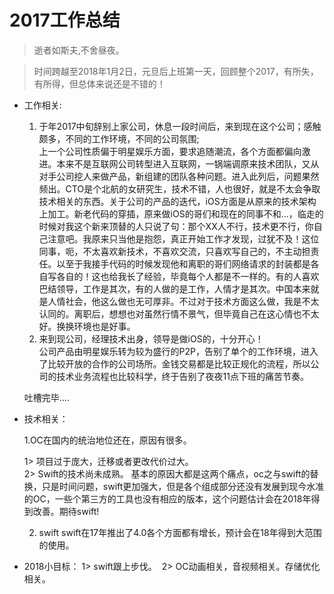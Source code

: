 # 2017工作总结
> 逝者如斯夫,不舍昼夜。

> 时间跨越至2018年1月2日，元旦后上班第一天，回顾整个2017，有所失，有所得，但总体来说还是不错的！

- 工作相关:
  
  1. 于年2017中旬辞别上家公司，休息一段时间后，来到现在这个公司；感触颇多，不同的工作环境，不同的公司氛围;  
     上一个公司性质偏于明星娱乐方面，要求追随潮流，各个方面都偏向激进。本来不是互联网公司转型进入互联网，一锅端调原来技术团队，又从对手公司挖人来做产品，新组建的团队各种问题。进入此列后，问题果然频出。CTO是个北航的女研究生，技术不错，人也很好，就是不太会争取技术相关的东西。关于公司的产品的迭代，iOS方面是从原来的技术架构上加工。新老代码的穿插，原来做iOS的哥们和现在的同事不和...，临走的时候对我这个新来顶替的人只说了句：那个XX人不行，技术更不行，你自己注意吧。我原来只当他是抱怨，真正开始工作才发现，过犹不及！这位同事，呃，不太喜欢新技术，不喜欢交流，只喜欢写自己的，不主动担责任。以至于我接手代码的时候发现他和离职的哥们网络请求的封装都是各自写各自的！这也给我长了经验，毕竟每个人都是不一样的。有的人喜欢巴结领导，工作是其次，有的人做的是工作，人情才是其次。中国本来就是人情社会，他这么做也无可厚非。不过对于技术方面这么做，我是不太认同的。离职后，想想也对虽然行情不景气，但毕竟自己在这心情也不太好。换换环境也是好事。  
  2. 来到现公司，经理技术出身，领导是做iOS的，十分开心！   
     公司产品由明星娱乐转为较为盛行的P2P，告别了单个的工作环境，进入了比较开放的合作的公司场所。金钱交易都是比较正规化的流程，所以公司的技术业务流程也比较科学，终于告别了夜夜11点下班的痛苦节奏。
  
  吐槽完毕....
  
- 技术相关：

  1.OC在国内的统治地位还在，原因有很多。
  
   1> 项目过于庞大，迁移或者更改代价过大。
    
   2> Swift的技术尚未成熟。
        基本的原因大都是这两个痛点，oc之与swift的替换，只是时间问题，swift更加强大，但是各个组成部分还没有发展到现今水准的OC，一些个第三方的工具也没有相应的版本，这个问题估计会在2018年得到改善。期待swift!
  
  2. swift
      swift在17年推出了4.0各个方面都有增长，预计会在18年得到大范围的使用。
 
- 2018小目标：
      1> swift跟上步伐。
      2> OC动画相关，音视频相关。存储优化相关。
